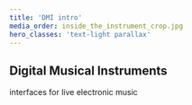 ```yaml
---
title: 'DMI intro'
media_order: inside_the_instrument_crop.jpg
hero_classes: 'text-light parallax'
---
```


## Digital Musical Instruments

interfaces for live electronic music